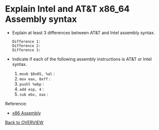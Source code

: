# Explain Intel and AT&T x86_64 Assembly syntax

- Explain at least 3 differences between AT&T and Intel assembly syntax.

    ```text
    Difference 1:
    Difference 2:
    Difference 3:
    ```

- Indicate if each of the following assembly instructions is AT&T or Intel syntax.

  1. `movb $0x05, %al` :
  2. `mov eax, 0xff` :
  3. `pushl %ebp` :
  4. `add esp, 4` :
  5. `sub ebx, eax` :


Reference:

- [x86 Assembly](https://en.wikipedia.org/wiki/X86_assembly_language)

[Back to OVERVIEW](../README.md)